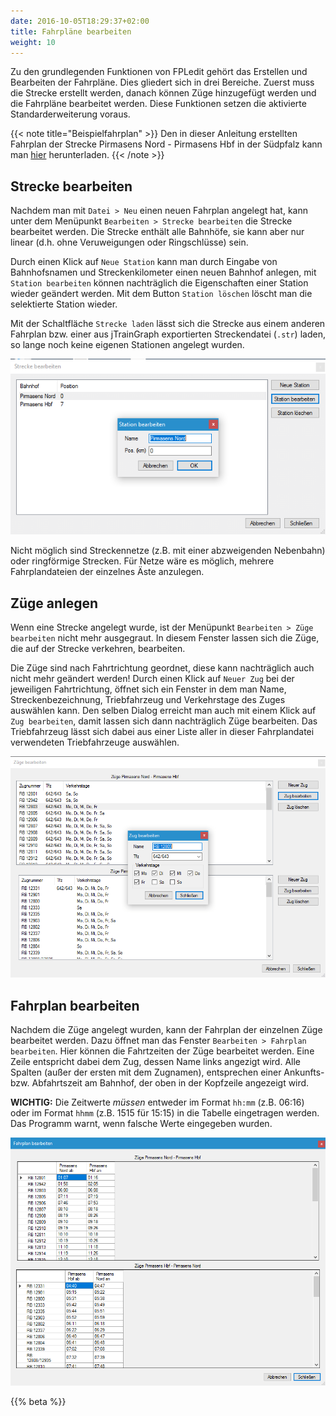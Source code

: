 ```yaml
---
date: 2016-10-05T18:29:37+02:00
title: Fahrpläne bearbeiten
weight: 10
---
```


Zu den grundlegenden Funktionen von FPLedit gehört das Erstellen und Bearbeiten der Fahrpläne. Dies gliedert sich in drei Bereiche. Zuerst muss die Strecke erstellt werden, danach können Züge hinzugefügt werden und die Fahrpläne bearbeitet werden. Diese Funktionen setzen die aktivierte Standarderweiterung voraus.

{{< note title="Beispielfahrplan" >}}
Den in dieser Anleitung erstellten Fahrplan der Strecke Pirmasens Nord - Pirmasens Hbf in der Südpfalz kann man [hier](/files/kbs_672.fpl) herunterladen.
{{< /note >}}

## Strecke bearbeiten

Nachdem man mit `Datei > Neu` einen neuen Fahrplan angelegt hat, kann unter dem Menüpunkt `Bearbeiten > Strecke bearbeiten` die Strecke bearbeitet werden. Die Strecke enthält alle Bahnhöfe, sie kann aber nur linear (d.h. ohne Veruweigungen oder Ringschlüsse) sein.

Durch einen Klick auf `Neue Station` kann man durch Eingabe von Bahnhofsnamen und Streckenkilometer einen neuen Bahnhof anlegen, mit `Station bearbeiten` können nachträglich die Eigenschaften einer Station wieder geändert werden. Mit dem Button `Station löschen` löscht man die selektierte Station wieder.

Mit der Schaltfläche `Strecke laden` lässt sich die Strecke aus einem anderen Fahrplan bzw. einer aus jTrainGraph exportierten Streckendatei (`.str`) laden, so lange noch keine eigenen Stationen angelegt wurden.

![Streckenfenster](streckenfenster.png)

Nicht möglich sind Streckennetze (z.B. mit einer abzweigenden Nebenbahn) oder ringförmige Strecken. Für Netze wäre es möglich, mehrere Fahrplandateien der einzelnes Äste anzulegen.

## Züge anlegen

Wenn eine Strecke angelegt wurde, ist der Menüpunkt `Bearbeiten > Züge bearbeiten` nicht mehr ausgegraut. In diesem Fenster lassen sich die Züge, die auf der Strecke verkehren, bearbeiten.

Die Züge sind nach Fahrtrichtung geordnet, diese kann nachträglich auch nicht mehr geändert werden! Durch einen Klick auf `Neuer Zug` bei der jeweiligen Fahrtrichtung, öffnet sich ein Fenster in dem man Name, Streckenbezeichnung, Triebfahrzeug und Verkehrstage des Zuges auswählen kann. Den selben Dialog erreicht man auch mit einem Klick auf `Zug bearbeiten`, damit lassen sich dann nachträglich Züge bearbeiten. Das Triebfahrzeug lässt sich dabei aus einer Liste aller in dieser Fahrplandatei verwendeten Triebfahrzeuge auswählen.

![Zugfenster](zugfenster.png)

## Fahrplan bearbeiten

Nachdem die Züge angelegt wurden, kann der Fahrplan der einzelnen Züge bearbeitet werden. Dazu öffnet man das Fenster `Bearbeiten > Fahrplan bearbeiten`. Hier können die Fahrtzeiten der Züge bearbeitet werden. Eine Zeile entspricht dabei dem Zug, dessen Name links angezigt wird. Alle Spalten (außer der ersten mit dem Zugnamen), entsprechen einer Ankunfts- bzw. Abfahrtszeit am Bahnhof, der oben in der Kopfzeile angezeigt wird.

**WICHTIG:** Die Zeitwerte *müssen* entweder im Format `hh:mm` (z.B. 06:16) oder im Format `hhmm` (z.B. 1515 für 15:15) in die Tabelle eingetragen werden. Das Programm warnt, wenn falsche Werte eingegeben wurden.

![Fahrplan bearbeiten](fahrplanfenster.png)

{{% beta %}}
